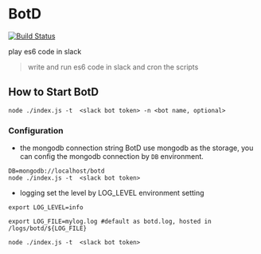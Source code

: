 # BotD
[![Build Status](https://travis-ci.org/botdio/botd.svg?branch=master)](https://travis-ci.org/botdio/botd)

play es6 code in slack
> write and run es6 code in slack 
> and cron the scripts

## How to Start BotD
`
node ./index.js -t  <slack bot token> -n <bot name, optional>
`

### Configuration
- the mongodb connection string
BotD use mongodb as the storage, you can config the mongodb connection by `DB` environment.
```
DB=mongodb://localhost/botd 
node ./index.js -t  <slack bot token>
```

- logging
set the level by LOG_LEVEL environment setting

```
export LOG_LEVEL=info

export LOG_FILE=mylog.log #default as botd.log, hosted in /logs/botd/${LOG_FILE}    

node ./index.js -t  <slack bot token>
```
